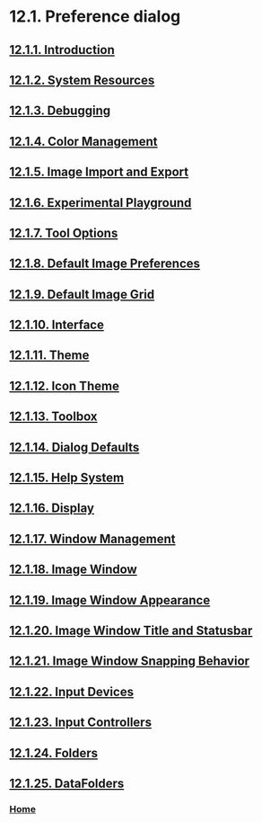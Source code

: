 # 12.1. Preference dialog

## [12.1.1. Introduction](./12-01-01-introduction.md)
## [12.1.2. System Resources](./12-01-02-system-resources.md)
## [12.1.3. Debugging](./12-01-03-debugging.md)
## [12.1.4. Color Management](./12-01-04-color-management.md)
## [12.1.5. Image Import and Export](./12-01-05-image-import-and-export.md)
## [12.1.6. Experimental Playground](./12-01-06-experimental-playground.md)
## [12.1.7. Tool Options](./12-01-07-tool-options.md)
## [12.1.8. Default Image Preferences](./12-01-08-default-image-preferences.md)
## [12.1.9. Default Image Grid](./12-01-09-default-image-grid.md)
## [12.1.10. Interface](./12-01-10-interface.md)
## [12.1.11. Theme](./12-01-11-theme.md)
## [12.1.12. Icon Theme](./12-01-12-icon-theme.md)
## [12.1.13. Toolbox](./12-01-13-toolbox.md)
## [12.1.14. Dialog Defaults](./12-01-14-dialog-defaults.md)
## [12.1.15. Help System](./12-01-15-help-system.md)
## [12.1.16. Display](./12-01-16-display.md)
## [12.1.17. Window Management](./12-01-17-window-management.md)
## [12.1.18. Image Window](./12-01-18-image-window.md)
## [12.1.19. Image Window Appearance](./12-01-19-image-window-appearance.md)
## [12.1.20. Image Window Title and Statusbar](./12-01-20-image-window-title-and-statusbar.md)
## [12.1.21. Image Window Snapping Behavior](./12-01-21-image-window-snapping-behavior.md)
## [12.1.22. Input Devices](./12-01-22-input-devices.md)
## [12.1.23. Input Controllers](./12-01-23-input-controllers.md)
## [12.1.24. Folders](./12-01-24-folders.md)
## [12.1.25. DataFolders](./12-01-25-data-folders.md)

### [Home](./00-home.md)
